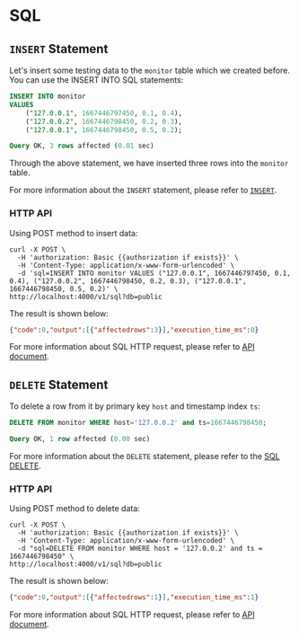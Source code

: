 # SQL

## `INSERT` Statement

Let's insert some testing data to the `monitor` table which we created before. You can use the INSERT INTO SQL statements:

``` sql
INSERT INTO monitor
VALUES
    ("127.0.0.1", 1667446797450, 0.1, 0.4),
    ("127.0.0.2", 1667446798450, 0.2, 0.3),
    ("127.0.0.1", 1667446798450, 0.5, 0.2);
```
```sql
Query OK, 3 rows affected (0.01 sec)
```

Through the above statement, we have inserted three rows into the `monitor` table.

For more information about the `INSERT` statement, please refer to [`INSERT`](/reference/sql/insert.md).

### HTTP API

Using POST method to insert data:

```shell
curl -X POST \
  -H 'authorization: Basic {{authorization if exists}}' \
  -H 'Content-Type: application/x-www-form-urlencoded' \
  -d 'sql=INSERT INTO monitor VALUES ("127.0.0.1", 1667446797450, 0.1, 0.4), ("127.0.0.2", 1667446798450, 0.2, 0.3), ("127.0.0.1", 1667446798450, 0.5, 0.2)' \
http://localhost:4000/v1/sql?db=public
```

The result is shown below:

```json
{"code":0,"output":[{"affectedrows":3}],"execution_time_ms":0}
```

For more information about SQL HTTP request, please refer to [API document](/reference/sql/http-api.md).



## `DELETE` Statement

To delete a row from it by primary key `host` and timestamp index `ts`:
```sql
DELETE FROM monitor WHERE host='127.0.0.2' and ts=1667446798450;
```

```sql
Query OK, 1 row affected (0.00 sec)
```

For more information about the `DELETE` statement, please refer to the [SQL DELETE](/reference/sql/delete.md).

### HTTP API

Using POST method to delete data:

```shell
curl -X POST \
  -H 'authorization: Basic {{authorization if exists}}' \
  -H 'Content-Type: application/x-www-form-urlencoded' \
  -d "sql=DELETE FROM monitor WHERE host = '127.0.0.2' and ts = 1667446798450" \
http://localhost:4000/v1/sql?db=public
```

The result is shown below:

```json
{"code":0,"output":[{"affectedrows":1}],"execution_time_ms":1}
```

For more information about SQL HTTP request, please refer to [API document](/reference/sql/http-api.md).

